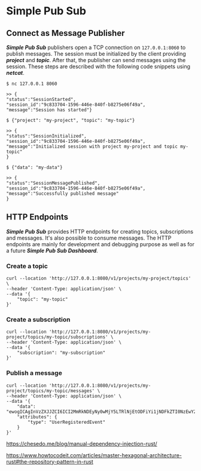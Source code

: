 # Simple Pub Sub

## Connect as Message Publisher

***Simple Pub Sub*** publishers open a TCP connection on ```127.0.0.1:8060``` to publish messages.
The session must be initialized by the client providing ***project*** and ***topic***. After that, the publisher can send 
messages using the session. These steps are described with the following code snippets using ***netcat***.

```
$ nc 127.0.0.1 8060

>> {
"status":"SessionStarted",
"session_id":"9c833704-1596-446e-840f-b8275e06f49a",
"message":"Session has started"}

$ {"project": "my-project", "topic": "my-topic"}

>> {
"status":"SessionInitialized",
"session_id":"9c833704-1596-446e-840f-b8275e06f49a",
"message":"Initialized session with project my-project and topic my-topic"
}

$ {"data": "my-data"}

>> {
"status":"SessionMessagePublished",
"session_id":"9c833704-1596-446e-840f-b8275e06f49a",
"message":"Successfully published message"
}
```

## HTTP Endpoints

***Simple Pub Sub*** provides HTTP endpoints for creating topics, subscriptions and messages.
It's also possible to consume messages.
The HTTP endpoints are mainly for development and debugging purpose as well as for a future ***Simple Pub Sub Dashboard***.

### Create a topic

```
curl --location 'http://127.0.0.1:8080/v1/projects/my-project/topics' \
--header 'Content-Type: application/json' \
--data '{
    "topic": "my-topic"
}'
```

### Create a subscription

```
curl --location 'http://127.0.0.1:8080/v1/projects/my-project/topics/my-topic/subscriptions' \
--header 'Content-Type: application/json' \
--data '{
    "subscription": "my-subscription"
}'
```

### Publish a message

```
curl --location 'http://127.0.0.1:8080/v1/projects/my-project/topics/my-topic/messages' \
--header 'Content-Type: application/json' \
--data '{
    "data": "ewogICAgInVzZXJJZCI6ICI2MmRkNDEyNy0wMjY5LTRlNjEtODFiYi1jNDFkZTI0NzEwY2YiLAogICAgInVzZXJuYW1lIjogIlBhdWwgV2llbGFuZCIsCiAgICAic2lnblVwVGltZSI6ICIyMDI0LTExLTAxVDIyOjU3OjI0LjMwMiswMDowMCIKfQ==",
    "attributes": {
        "type": "UserRegisteredEvent"
    }
}'
```

https://chesedo.me/blog/manual-dependency-injection-rust/

https://www.howtocodeit.com/articles/master-hexagonal-architecture-rust#the-repository-pattern-in-rust